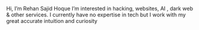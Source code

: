 Hi, I’m Rehan Sajid Hoque
I’m interested in hacking, websites, AI , dark web & other services.
I currently have no expertise in tech but I work with my great accurate intuition and curiosity
